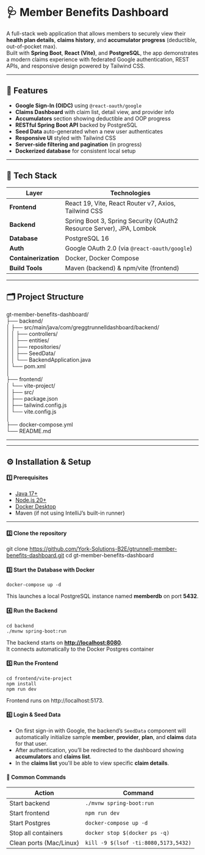 # 🩺 Member Benefits Dashboard

A full-stack web application that allows members to securely view their **health plan details**, **claims history**, and **accumulator progress** (deductible, out-of-pocket max).  
Built with **Spring Boot**, **React (Vite)**, and **PostgreSQL**, the app demonstrates a modern claims experience with federated Google authentication, REST APIs, and responsive design powered by Tailwind CSS.

---

## 🚀 Features

- **Google Sign-In (OIDC)** using `@react-oauth/google`
- **Claims Dashboard** with claim list, detail view, and provider info
- **Accumulators** section showing deductible and OOP progress
- **RESTful Spring Boot API** backed by PostgreSQL
- **Seed Data** auto-generated when a new user authenticates
- **Responsive UI** styled with Tailwind CSS
- **Server-side filtering and pagination** (in progress)
- **Dockerized database** for consistent local setup

---

## 🧱 Tech Stack

| Layer | Technologies |
|-------|---------------|
| **Frontend** | React 19, Vite, React Router v7, Axios, Tailwind CSS |
| **Backend** | Spring Boot 3, Spring Security (OAuth2 Resource Server), JPA, Lombok |
| **Database** | PostgreSQL 16 |
| **Auth** | Google OAuth 2.0 (via `@react-oauth/google`) |
| **Containerization** | Docker, Docker Compose |
| **Build Tools** | Maven (backend) & npm/vite (frontend) |

---

## 🗂️ Project Structure

gt-member-benefits-dashboard/  
├── backend/  
│ ├── src/main/java/com/greggtrunnelldashboard/backend/  
│ │ ├── controllers/  
│ │ ├── entities/  
│ │ ├── repositories/  
│ │ ├── SeedData/  
│ │ └── BackendApplication.java  
│ └── pom.xml  
│  
├── frontend/  
│ └── vite-project/  
│ ├── src/  
│ ├── package.json  
│ ├── tailwind.config.js  
│ └── vite.config.js  
│  
├── docker-compose.yml  
└── README.md

  
---  


---

## ⚙️ Installation & Setup

#### 1️⃣ Prerequisites
- [Java 17+](https://adoptium.net/)
- [Node.js 20+](https://nodejs.org/)
- [Docker Desktop](https://www.docker.com/)
- Maven (if not using IntelliJ’s built-in runner)

---

#### 2️⃣  Clone the repository

git clone https://github.com/York-Solutions-B2E/gtrunnell-member-benefits-dashboard.git
cd gt-member-benefits-dashboard

#### 3️⃣ Start the Database with Docker
 ```
 docker-compose up -d

 ```

This launches a local PostgreSQL instance named **memberdb** on port **5432**.

#### 4️⃣ Run the Backend
```
cd backend
./mvnw spring-boot:run

```
The backend starts on **[http://localhost:8080](http://localhost:8080)**.  
It connects automatically to the Docker Postgres container


#### 5️⃣ Run the Frontend
```
cd frontend/vite-project
npm install
npm run dev

``` 
Frontend runs on http://localhost:5173.

#### 6️⃣ Login & Seed Data

- On first sign-in with Google, the backend’s `SeedData` component will automatically initialize sample **member**, **provider**, **plan**, and **claims** data for that user.
- After authentication, you’ll be redirected to the dashboard showing **accumulators** and **claims list**.
- In the **claims list** you'll be able to view specific **claim details**.

#### 🧩 Common Commands

| Action                  | Command                              |
| ----------------------- | ------------------------------------ |
| Start backend           | `./mvnw spring-boot:run`             |
| Start frontend          | `npm run dev`                        |
| Start Postgres          | `docker-compose up -d`               |
| Stop all containers     | `docker stop $(docker ps -q)`        |
| Clean ports (Mac/Linux) | `kill -9 $(lsof -ti:8080,5173,5432)` |
